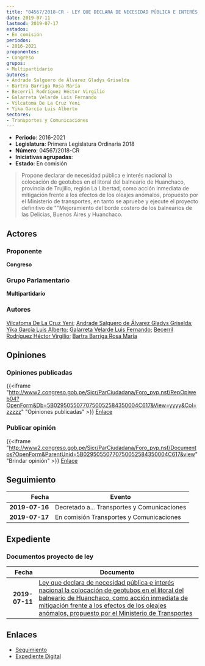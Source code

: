 ```yaml
---
title: "04567/2018-CR - LEY QUE DECLARA DE NECESIDAD PÚBLICA E INTERÉS NACIONAL LA COLOCACIÓN DE GEOTUBOS EN EL LITORAL DEL BALNEARIO DE HUANCHACO, COMO ACCIÓN INMEDIATA DE MITIGACIÓN FRENTE A LOS EFECTOS DE LOS OLEAJES ANÓMALOS, PROPUESTO POR EL MINISTERIO DE TRANSPORTES"
date: 2019-07-11
lastmod: 2019-07-17
estados:
- En comisión
periodos:
- 2016-2021
proponentes:
- Congreso
grupos:
- Multipartidario
autores:
- Andrade Salguero de Álvarez Gladys Griselda
- Bartra Barriga Rosa María
- Becerril Rodríguez Héctor Virgilio
- Galarreta Velarde Luis Fernando
- Vilcatoma De La Cruz Yeni
- Yika García Luis Alberto
sectores:
- Transportes y Comunicaciones
---
```

- **Periodo**: 2016-2021
- **Legislatura**: Primera Legislatura Ordinaria 2018
- **Número**: 04567/2018-CR
- **Iniciativas agrupadas**: 
- **Estado**: En comisión

> Propone declarar de necesidad pública e interés nacional la colocación de geotubos en el litoral del balneario de Huanchaco, provincia de Trujillo, región La Libertad, como acción inmediata de mitigación frente a los efectos de los oleajes anómalos, propuesto por el Ministerio de transportes, en tanto se apruebe y ejecute el proyecto definitivo de ""Mejoramiento del borde costero de los balnearios de las Delicias, Buenos Aires y Huanchaco.


## Actores

### Proponente

**Congreso**

### Grupo Parlamentario

**Multipartidario**

### Autores

[Vilcatoma De La Cruz Yeni](mailto:mailto:yvilcatoma@congreso.gob.pe); [Andrade Salguero de Álvarez Gladys Griselda](mailto:mailto:gandrade@congreso.gob.pe); [Yika García Luis Alberto](mailto:mailto:lyika@congreso.gob.pe); [Galarreta Velarde Luis Fernando](mailto:mailto:lgalarreta@congreso.gob.pe); [Becerril Rodríguez Héctor Virgilio](mailto:mailto:hbecerril@congreso.gob.pe); [Bartra Barriga Rosa María](mailto:mailto:rbartra@congreso.gob.pe)

## Opiniones

### Opiniones publicadas

{{<iframe "http://www2.congreso.gob.pe/Sicr/ParCiudadana/Foro_pvp.nsf/RepOpiweb04?OpenForm&Db=5B02950550770750052584350004C617&View=yyyy&Col=zzzzz" "Opiniones publicadas" >}}
[Enlace](http://www2.congreso.gob.pe/Sicr/ParCiudadana/Foro_pvp.nsf/RepOpiweb04?OpenForm&Db=5B02950550770750052584350004C617&View=yyyy&Col=zzzzz)

### Publicar opinión

{{<iframe "http://www2.congreso.gob.pe/Sicr/ParCiudadana/Foro_pvp.nsf/Documentos?OpenForm&ParentUnid=5B02950550770750052584350004C617&view" "Brindar opinión" >}}
[Enlace](http://www2.congreso.gob.pe/Sicr/ParCiudadana/Foro_pvp.nsf/Documentos?OpenForm&ParentUnid=5B02950550770750052584350004C617&view)


## Seguimiento

| Fecha | Evento |
|------:|--------|
| **2019-07-16** | Decretado a... Transportes y Comunicaciones |
| **2019-07-17** | En comisión Transportes y Comunicaciones |

## Expediente

### Documentos proyecto de ley

| Fecha | Documento |
|------:|-----------|
| **2019-07-11** | [Ley que declara de necesidad pública e interés nacional la colocación de geotubos en el litoral del balneario de Huanchaco, como acción inmediata de mitigación frente a los efectos de los oleajes anómalos, propuesto por el Ministerio de Transportes](http://www.leyes.congreso.gob.pe/Documentos/2016_2021/Proyectos_de_Ley_y_de_Resoluciones_Legislativas/PL0456720190711.pdf) |

## Enlaces

- [Seguimiento](http://www2.congreso.gob.pe/Sicr/TraDocEstProc/CLProLey2016.nsf/f7fff46988ca05b1052578e100829cc7/ae9afb4a2587e65f05258435007d64d5?OpenDocument)
- [Expediente Digital](http://www2.congreso.gob.pe/Sicr/TraDocEstProc/Expvirt_2011.nsf/visbusqptramdoc1621/04567?opendocument)


